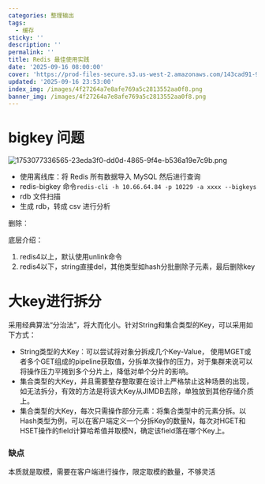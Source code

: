 ```yaml
---
categories: 整理输出
tags:
  - 缓存
sticky: ''
description: ''
permalink: ''
title: Redis 最佳使用实践
date: '2025-09-16 08:00:00'
cover: 'https://prod-files-secure.s3.us-west-2.amazonaws.com/143cad91-961b-48b0-82dc-78fbb6eb5abe/43539cac-2a74-4e44-9693-03381b35e458/106449882_p0.png?X-Amz-Algorithm=AWS4-HMAC-SHA256&X-Amz-Content-Sha256=UNSIGNED-PAYLOAD&X-Amz-Credential=ASIAZI2LB4663H2IG4S2%2F20250920%2Fus-west-2%2Fs3%2Faws4_request&X-Amz-Date=20250920T030038Z&X-Amz-Expires=3600&X-Amz-Security-Token=IQoJb3JpZ2luX2VjEGsaCXVzLXdlc3QtMiJGMEQCICKaFNvoEbLvRN6Fq1PY32pYY6EAcZofdM5SPv2SjBJlAiBrwCb7qlbd0lUzwFWPjh2kfHufkBJz0wMWZVu6J6Jq%2BSqIBAjk%2F%2F%2F%2F%2F%2F%2F%2F%2F%2F8BEAAaDDYzNzQyMzE4MzgwNSIMbUfxnmnRUbMj3Xe4KtwD3BQPtRHAwNG8VvHiB4PiItbpvvU5iF0efsN5JqTo93tPjcGzC1TzJRG0yPOr6GxFO7To%2FlCbEoB62Ou49oDoHnl0sMi3ZQoVDyPbO5ikTS7cyceaon%2FvVWW6umnyNk0Jql7DSSOZMa%2BctG2bltMJypWvcaMSjov7k9L70uRaJti3%2BNCN8qShfRfBJ0Li4ivpUZUMHmdtOeg1B%2BKfDL2ym%2FNtNP4XkFtuSy8ybo4zk5vUHzocHl3Rgig5thbzF9b2l5Lp8m6x%2FL0RlanaoI9Xk0cCTy3MEibSBH3wdYeCiOWSlomtjloXc2k1B%2FkfPFArmlpAaVqrxp31ZPCK5o5%2BCmO9zavbmiU20R0lQyGRQox93%2BKust6x47Lfrws8Dd63EKtbLGjQtQYke7cRzLPIiCRvc6dBMPZ8yRin10QCiCwVSEfUZw5nDbyXt56QtjsmKvo38QOTYgOH9NGhU9BcWV0E%2FrMJ6WCwUbHlMewEIjFP24hDZ8EtSgTR%2F13q2hMO1PqkWNaCjJ%2BA%2Fr7VgrGnZcX6KRX7HEqvnKP5Ni3Xrx%2FdHGuIqGQuawpoU59p8zZQHH35ewp2ZxcImeBwXBpyH0%2Bszby0W%2FcCKZ8jRlP14f9zXadwI1bQZFKzlwwwwam4xgY6pgHqt%2BscZqaZs5OEY5leFWEWF7OPeIbif3YAsOiFX7D1VdaPnT4hkqe0gyF62t%2F9uLLRVg7OLrenxwV%2BbFKz1fnPA3lzo2I%2B7mfLiONIaQvj13xhfhtrBHUigZoP8XPAXf4oMRB7seQeA10XFC5xwd1hKXY6RRNgGt8h%2BkAS7RiMk8Jg3qXPARBo40RMSbxAUunEiRnJ9IBPfk%2BQQAj17P7Dq64t9BNp&X-Amz-Signature=3553a724cf001fb292ec426ef867a3481b9f03efe350032ea6a770f97be728eb&X-Amz-SignedHeaders=host&x-amz-checksum-mode=ENABLED&x-id=GetObject'
updated: '2025-09-16 23:53:00'
index_img: /images/4f27264a7e8afe769a5c2813552aa0f8.png
banner_img: /images/4f27264a7e8afe769a5c2813552aa0f8.png
---
```


# bigkey 问题


![1753077336565-23eda3f0-dd0d-4865-9f4e-b536a19e7c9b.png](/images/c6758344cbe13f3ebf0f8718f40ab3f3.png)

- 使用离线库：将 Redis 所有数据导入 MySQL 然后进行查询
- redis-bigkey 命令`redis-cli -h 10.66.64.84 -p 10229 -a xxxx --bigkeys`
- rdb 文件扫描
- 生成 rdb，转成 csv 进行分析

删除：


底层介绍：

1. redis4以上，默认使用unlink命令
2. redis4以下，string直接del，其他类型如hash分批删除子元素，最后删除key

# 大key进行拆分


采用经典算法“分治法”，将大而化小。针对String和集合类型的Key，可以采用如下方式：

- String类型的大Key：可以尝试将对象分拆成几个Key-Value， 使用MGET或者多个GET组成的pipeline获取值，分拆单次操作的压力，对于集群来说可以将操作压力平摊到多个分片上，降低对单个分片的影响。
- 集合类型的大Key，并且需要整存整取要在设计上严格禁止这种场景的出现，如无法拆分，有效的方法是将该大Key从JIMDB去除，单独放到其他存储介质上。
- 集合类型的大Key，每次只需操作部分元素：将集合类型中的元素分拆。以Hash类型为例，可以在客户端定义一个分拆Key的数量N，每次对HGET和HSET操作的field计算哈希值并取模N，确定该field落在哪个Key上。

### 缺点


本质就是取模，需要在客户端进行操作，限定取模的数量，不够灵活


